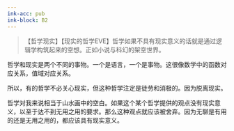 ```yaml
---
ink-acc: pub
ink-block: B2
---
```


> 【哲学现实】【现实的哲学EVE】哲学如果不具有现实意义的话就是通过逻辑学构筑起来的空想。正如小说与科幻的架空世界。

哲学和现实是两个不同的事物。一个是语言，一个是事物。这很像数学中的函数对应关系，值域对应关系。

所以，有的哲学不必关心现实，但这种哲学注定是徒劳和消极的。因为脱离现实。

哲学对我来说相当于山水画中的空白。如果这个某个哲学提供的观点没有现实意义，以至于达不到无用之用的要求。那么这种观点就应该被舍弃。因为无聊是有用的还是无用之用的，都应该具有现实意义。